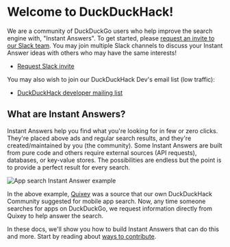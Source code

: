 # Welcome to DuckDuckHack!

We are a community of DuckDuckGo users who help improve the search engine with, "Instant Answers". To get started, please [request an invite to our Slack team](mailto:QuackSlack@duckduckgo.com?subject=AddMe). You may join multiple Slack channels to discuss your Instant Answer ideas with others who may have the same interests! 

- [Request Slack invite](mailto:QuackSlack@duckduckgo.com?subject=AddMe)

You may also wish to join our DuckDuckHack Dev's email list (low traffic):

- [DuckDuckHack developer mailing list](https://www.listbox.com/subscribe/?list_id=197814)


## What are Instant Answers?

Instant Answers help you find what you're looking for in few or zero clicks. They're placed above ads and regular search results, and they're created/maintained by you (the community). Some Instant Answers are built from pure code and others require external sources (API requests), databases, or key-value stores. The possibilities are endless but the point is to provide a perfect result for every search. 

![App search Instant Answer example](https://images.duckduckgo.com/iu/?u=https%3A%2F%2Fraw.githubusercontent.com%2Fduckduckgo%2Fduckduckgo-documentation%2Fmaster%2Fduckduckhack%2Fassets%2Fapp_search_example.png&f=1)

In the above example, [Quixey](http://quixey.com/) was a source that our own DuckDuckHack Community suggested for mobile app search. Now, any time someone searches for apps on DuckDuckGo, we request information directly from Quixey to help answer the search. 

In these docs, we'll show you how to build Instant Answers that can do this and more. Start by reading about [ways to contribute](https://duck.co/duckduckhack/contributing).


